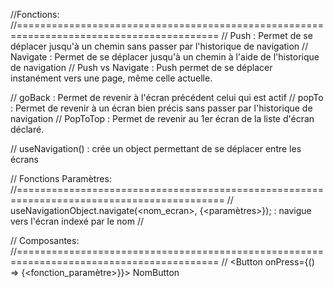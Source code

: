 //Fonctions:
//=========================================================================================
// Push : Permet de se déplacer jusqu'à un chemin sans passer par l'historique de navigation
// Navigate : Permet de se déplacer jusqu'à un chemin à l'aide de l'historique de navigation
// Push vs Navigate : Push permet de se déplacer instanément vers une page, même celle actuelle.

// goBack : Permet de revenir à l'écran précédent celui qui est actif
// popTo : Permet de revenir à un écran bien précis sans passer par l'historique de navigation
// PopToTop : Permet de revenir au 1er écran de la liste d'écran déclaré.

// useNavigation() : crée un object permettant de se déplacer entre les écrans

// Fonctions Paramètres:
//==========================================================================================
// useNavigationObject.navigate(<nom_ecran>, {<paramètres>}); : navigue vers l'écran indexé par le nom
// 

// Composantes:
//=========================================================================================
// <Button onPress={() => {<fonction_paramètre>}}> NomButton </Button>

